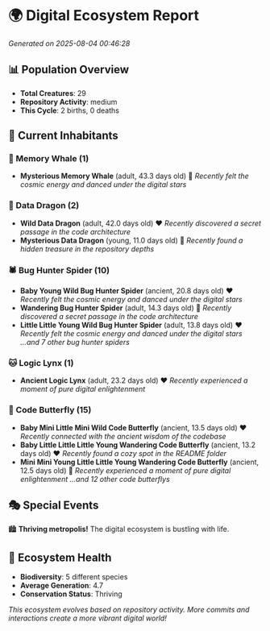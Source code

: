 # 🌍 Digital Ecosystem Report
*Generated on 2025-08-04 00:46:28*

## 📊 Population Overview
- **Total Creatures**: 29
- **Repository Activity**: medium
- **This Cycle**: 2 births, 0 deaths

## 👥 Current Inhabitants

### 🐋 Memory Whale (1)
- **Mysterious Memory Whale** (adult, 43.3 days old) 💛
  *Recently felt the cosmic energy and danced under the digital stars*

### 🐉 Data Dragon (2)
- **Wild Data Dragon** (adult, 42.0 days old) ❤️
  *Recently discovered a secret passage in the code architecture*
- **Mysterious Data Dragon** (young, 11.0 days old) 💚
  *Recently found a hidden treasure in the repository depths*

### 🕷️ Bug Hunter Spider (10)
- **Baby Young Wild Bug Hunter Spider** (ancient, 20.8 days old) ❤️
  *Recently felt the cosmic energy and danced under the digital stars*
- **Wandering Bug Hunter Spider** (adult, 14.3 days old) 💛
  *Recently discovered a secret passage in the code architecture*
- **Little Little Young Wild Bug Hunter Spider** (adult, 13.8 days old) ❤️
  *Recently felt the cosmic energy and danced under the digital stars*
  *...and 7 other bug hunter spiders*

### 🐱 Logic Lynx (1)
- **Ancient Logic Lynx** (adult, 23.2 days old) ❤️
  *Recently experienced a moment of pure digital enlightenment*

### 🦋 Code Butterfly (15)
- **Baby Mini Little Mini Wild Code Butterfly** (ancient, 13.5 days old) ❤️
  *Recently connected with the ancient wisdom of the codebase*
- **Baby Little Little Little Young Wandering Code Butterfly** (ancient, 13.2 days old) ❤️
  *Recently found a cozy spot in the README folder*
- **Mini Mini Young Little Little Young Wandering Code Butterfly** (ancient, 12.5 days old) 💛
  *Recently experienced a moment of pure digital enlightenment*
  *...and 12 other code butterflys*

## 🎭 Special Events

🏙️ **Thriving metropolis!** The digital ecosystem is bustling with life.

## 🔬 Ecosystem Health
- **Biodiversity**: 5 different species
- **Average Generation**: 4.7
- **Conservation Status**: Thriving

*This ecosystem evolves based on repository activity. More commits and interactions create a more vibrant digital world!*